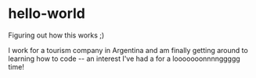 # hello-world
Figuring out how this works ;)

I work for a tourism company in Argentina and am finally getting around to learning how to code -- an interest I've had a for a looooooonnnnggggg time!
